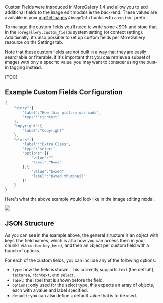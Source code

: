Custom Fields were introduced in MoreGallery 1.4 and allow you to add additional fields to the image edit modals in the back-end. These values are available in your [mgGetImages](Snippets/mgGetImages) `&imageTpl` chunks with a `custom.` prefix.

To manage the custom fields you'll need to write some JSON and store that in the `moregallery.custom_fields` system setting (or context setting). Additionally, it's also possible to set up custom fields per MoreGallery resource on the Settings tab.

Note that these custom fields are not built in a way that they are easily searchable or filterable. If it's important that you can retrieve a subset of images with only a specific value, you may want to consider using the built-in tagging instead.

[TOC]

## Example Custom Fields Configuration


```` javascript   
{
    "story":{
        "label":"How this picture was made",
        "type":"richtext"
    },
    "copyright":{
        "label":"Copyright"
    },
    "class":{
        "label":"Extra Class",
        "type":"select",
        "options":[{
            "value":"",
            "label":"None"
        },{
            "value":"boxed",
            "label":"Boxed thumbnail"
        }]
    }
}
````   

Here's what the above example would look like in the image editing modal.

[ ![](https://assets.modmore.com/uploads/2016/03/gallery_custom_fields.png)](https://assets.modmore.com/uploads/2016/03/gallery_custom_fields.png)

## JSON Structure

As you can see in the example above, the general structure is an object with keys (the field names, which is also how you can access them in your chunks via `custom.key_here`), and then an object per custom field with a bunch of options.

For each of the custom fields, you can include any of the following options:

- `type`: how the field is shown. This currently supports `text` (the default), `textarea`, `richtext`, and `select`.
- `label`: the label that is shown before the field.
- `options`: only used for the select type, this expects an array of objects, each with a value and label specified.
- `default`: you can also define a default value that is to be used.
